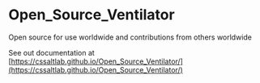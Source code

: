# Open_Source_Ventilator
Open source for use worldwide and contributions from others worldwide

See out documentation at [https://cssaltlab.github.io/Open_Source_Ventilator/](https://cssaltlab.github.io/Open_Source_Ventilator/)


